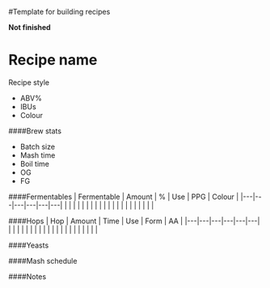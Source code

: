 #Template for building recipes

**Not finished**

Recipe name
===============
Recipe style

- ABV%
- IBUs
- Colour

####Brew stats

- Batch size
- Mash time
- Boil time
- OG
- FG

####Fermentables
| Fermentable   | Amount   | %   | Use  | PPG   | Colour |
|---|---|---|---|---|---|
|   |   |   |   |   |   |
|   |   |   |   |   |   |
|   |   |   |   |   |   |

####Hops
| Hop   | Amount   | Time   | Use  | Form   | AA |
|---|---|---|---|---|---|
|   |   |   |   |   |   |
|   |   |   |   |   |   |
|   |   |   |   |   |   |


####Yeasts


####Mash schedule

####Notes



